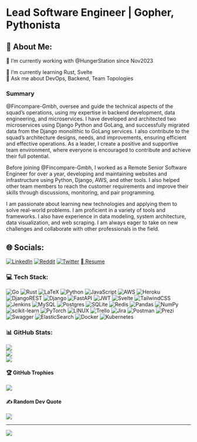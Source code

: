 # Lead Software Engineer | Gopher, Pythonista

## 💫 About Me:

🔭 I’m currently working with @HungerStation since Nov2023
<!-- 👯 I’m looking to collaborate on <br> -->
🌱 I’m currently learning Rust, Svelte<br>
💬 Ask me about DevOps, Backend, Team Topologies<br>
<!-- ⚡ Fun fact -->

### Summary

@Fincompare-Gmbh, oversee and guide the technical aspects of the squad’s operations, using my expertise in backend development, data engineering, and microservices. I have developed and architected two microservices using Django Python and GoLang, and successfully migrated data from the Django monolithic to GoLang services. I also contribute to the squad’s architecture designs, needs, and improvements, ensuring efficient and effective operations. As a leader, I create a positive and supportive team environment, where everyone is encouraged to contribute and achieve their full potential. 

Before joining @Fincompare-Gmbh, I worked as a Remote Senior Software Engineer for over a year, developing and maintaining websites and infrastructure using Python, Django, AWS, and other tools. I also helped other team members to reach the customer requirements and improve their skills through discussions, monitoring, and pair programming. 

I am passionate about learning new technologies and applying them to solve real-world problems. I am proficient in a variety of tools and frameworks. I also have experience in data modeling, system architecture, data visualization, and web scraping. I am always eager to take on new challenges and collaborate with other professionals in the field.

## 🌐 Socials:
[![LinkedIn](https://img.shields.io/badge/LinkedIn-%230077B5.svg?logo=linkedin&logoColor=white)](https://linkedin.com/in/georgesamir22) [![Reddit](https://img.shields.io/badge/Reddit-%23FF4500.svg?logo=Reddit&logoColor=white)](https://reddit.com/user/georgemessiha22) [![Twitter](https://img.shields.io/badge/Twitter-%231DA1F2.svg?logo=Twitter&logoColor=white)](https://twitter.com/georgemessiha22) [  Resume](https://github.com/georgemessiha22/georgemessiha22/releases/latest/download/George_Messiha_Resume.pdf)

### 💻 Tech Stack:
![Go](https://img.shields.io/badge/go-%2300ADD8.svg?style=flat-square&logo=go&logoColor=white) ![Rust](https://img.shields.io/badge/rust-%23000000.svg?style=flat-square&logo=rust&logoColor=white) ![LaTeX](https://img.shields.io/badge/latex-%23008080.svg?style=flat-square&logo=latex&logoColor=white) ![Python](https://img.shields.io/badge/python-3670A0?style=flat-square&logo=python&logoColor=ffdd54) ![JavaScript](https://img.shields.io/badge/javascript-%23323330.svg?style=flat-square&logo=javascript&logoColor=%23F7DF1E) ![AWS](https://img.shields.io/badge/AWS-%23FF9900.svg?style=flat-square&logo=amazon-aws&logoColor=white) ![Heroku](https://img.shields.io/badge/heroku-%23430098.svg?style=flat-square&logo=heroku&logoColor=white) ![DjangoREST](https://img.shields.io/badge/DJANGO-REST-ff1709?style=flat-square&logo=django&logoColor=white&color=ff1709&labelColor=gray) ![Django](https://img.shields.io/badge/django-%23092E20.svg?style=flat-square&logo=django&logoColor=white) ![FastAPI](https://img.shields.io/badge/FastAPI-005571?style=flat-square&logo=fastapi) ![JWT](https://img.shields.io/badge/JWT-black?style=flat-square&logo=JSON%20web%20tokens) ![Svelte](https://img.shields.io/badge/svelte-%23f1413d.svg?style=flat-square&logo=svelte&logoColor=white) ![TailwindCSS](https://img.shields.io/badge/tailwindcss-%2338B2AC.svg?style=flat-square&logo=tailwind-css&logoColor=white) ![Jenkins](https://img.shields.io/badge/jenkins-%232C5263.svg?style=flat-square&logo=jenkins&logoColor=white) ![MySQL](https://img.shields.io/badge/mysql-%2300f.svg?style=flat-square&logo=mysql&logoColor=white) ![Postgres](https://img.shields.io/badge/postgres-%23316192.svg?style=flat-square&logo=postgresql&logoColor=white) ![SQLite](https://img.shields.io/badge/sqlite-%2307405e.svg?style=flat-square&logo=sqlite&logoColor=white) ![Redis](https://img.shields.io/badge/redis-%23DD0031.svg?style=flat-square&logo=redis&logoColor=white) ![Pandas](https://img.shields.io/badge/pandas-%23150458.svg?style=flat-square&logo=pandas&logoColor=white) ![NumPy](https://img.shields.io/badge/numpy-%23013243.svg?style=flat-square&logo=numpy&logoColor=white) ![scikit-learn](https://img.shields.io/badge/scikit--learn-%23F7931E.svg?style=flat-square&logo=scikit-learn&logoColor=white) ![PyTorch](https://img.shields.io/badge/PyTorch-%23EE4C2C.svg?style=flat-square&logo=PyTorch&logoColor=white) ![LINUX](https://img.shields.io/badge/Linux-FCC624?style=flat-square&logo=linux&logoColor=black) ![Trello](https://img.shields.io/badge/Trello-%23026AA7.svg?style=flat-square&logo=Trello&logoColor=white) ![Jira](https://img.shields.io/badge/jira-%230A0FFF.svg?style=flat-square&logo=jira&logoColor=white) ![Postman](https://img.shields.io/badge/Postman-FF6C37?style=flat-square&logo=postman&logoColor=white) ![Prezi](https://img.shields.io/badge/Prezi-%23000000.svg?style=flat-square&logo=Prezi&logoColor=white) ![Swagger](https://img.shields.io/badge/-Swagger-%23Clojure?style=flat-square&logo=swagger&logoColor=white) ![ElasticSearch](https://img.shields.io/badge/-ElasticSearch-005571?style=flat-square&logo=elasticsearch) ![Docker](https://img.shields.io/badge/docker-%230db7ed.svg?style=flat-square&logo=docker&logoColor=white) ![Kubernetes](https://img.shields.io/badge/kubernetes-%23326ce5.svg?style=flat-square&logo=kubernetes&logoColor=white)
### 📊 GitHub Stats:
![](https://github-readme-stats.vercel.app/api?username=georgemessiha22&theme=gruvbox&hide_border=true&include_all_commits=false&count_private=true)<br/>
![](https://github-readme-streak-stats.herokuapp.com/?user=georgemessiha22&theme=gruvbox&hide_border=true)<br/>
![](https://github-readme-stats.vercel.app/api/top-langs/?username=georgemessiha22&theme=gruvbox&hide_border=true&include_all_commits=false&count_private=true&layout=compact)

#### 🏆 GitHub Trophies
![](https://github-profile-trophy.vercel.app/?username=georgemessiha22&theme=nord&no-frame=false&no-bg=true&margin-w=4)

#### ✍️ Random Dev Quote
![](https://quotes-github-readme.vercel.app/api?type=horizontal&theme=gruvbox)

---
[![](https://visitcount.itsvg.in/api?id=georgemessiha22&icon=5&color=2)](https://visitcount.itsvg.in)

<!-- Proudly created with GPRM ( https://gprm.itsvg.in ) -->

